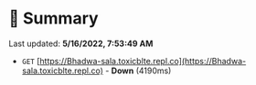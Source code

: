 # 📖 Summary
Last updated: **5/16/2022, 7:53:49 AM**

- `GET` [https://Bhadwa-sala.toxicblte.repl.co](https://Bhadwa-sala.toxicblte.repl.co) - **Down** (4190ms)
